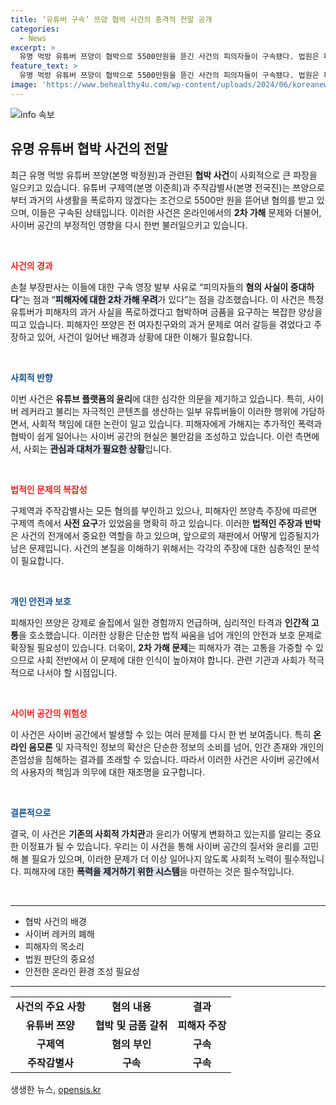 ```yaml
---
title: ‘유튜버 구속’ 쯔양 협박 사건의 충격적 전말 공개
categories:
  - News
excerpt: >
  유명 먹방 유튜버 쯔양이 협박으로 5500만원을 뜯긴 사건의 피의자들이 구속됐다. 법원은 피해자에 대한 2차 가해 우려를 이유로 영장을 발부하며, 사이버 레커의 폐해가 재조명됐다. 사건의 전말과 파장은 과연 어디까지 갈까?
feature_text: >
  유명 먹방 유튜버 쯔양이 협박으로 5500만원을 뜯긴 사건의 피의자들이 구속됐다. 법원은 피해자에 대한 2차 가해 우려를 이유로 영장을 발부하며, 사이버 레커의 폐해가 재조명됐다. 사건의 전말과 파장은 과연 어디까지 갈까?
image: 'https://www.behealthy4u.com/wp-content/uploads/2024/06/koreanews.jpg'
---
```


<p><img src="https://www.behealthy4u.com/wp-content/uploads/2024/06/koreanews.jpg" alt="info 속보" /></p>

<h2 data-ke-size="size26">유명 유튜버 협박 사건의 전말</h2>

<p data-ke-size="size16">최근 유명 먹방 유튜버 쯔양(본명 박정원)과 관련된 <b>협박 사건</b>이 사회적으로 큰 파장을 일으키고 있습니다. 유튜버 구제역(본명 이준희)과 주작감별사(본명 전국진)는 쯔양으로부터 과거의 사생활을 폭로하지 않겠다는 조건으로 5500만 원을 뜯어낸 혐의를 받고 있으며, 이들은 구속된 상태입니다. 이러한 사건은 온라인에서의 <b>2차 가해</b> 문제와 더불어, 사이버 공간의 부정적인 영향을 다시 한번 불러일으키고 있습니다.</p>

<p data-ke-size="size16">&nbsp;</p>

<p><b><span style="color: #ee2323;">사건의 경과</span></b></p>

<p data-ke-size="size16">손철 부장판사는 이들에 대한 구속 영장 발부 사유로 “피의자들의 <b>혐의 사실이 중대하다</b>”는 점과 “<b><span style="background-color: #21538527;">피해자에 대한 2차 가해 우려</span></b>가 있다”는 점을 강조했습니다. 이 사건은 특정 유튜버가 피해자의 과거 사실을 폭로하겠다고 협박하며 금품을 요구하는 복잡한 양상을 띠고 있습니다. 피해자인 쯔양은 전 여자친구와의 과거 문제로 여러 갈등을 겪었다고 주장하고 있어, 사건이 일어난 배경과 상황에 대한 이해가 필요합니다.</p>

<p data-ke-size="size16">&nbsp;</p>

<p><b><span style="color: #1a5490;">사회적 반향</span></b></p>

<p data-ke-size="size16">이번 사건은 <b>유튜브 플랫폼의 윤리</b>에 대한 심각한 의문을 제기하고 있습니다. 특히, 사이버 레커라고 불리는 자극적인 콘텐츠를 생산하는 일부 유튜버들이 이러한 행위에 가담하면서, 사회적 책임에 대한 논란이 일고 있습니다. 피해자에게 가해지는 추가적인 폭력과 협박이 쉽게 일어나는 사이버 공간의 현실은 불안감을 조성하고 있습니다. 이런 측면에서, 사회는 <b><span style="background-color: #21538527;">관심과 대처가 필요한 상황</span></b>입니다.</p>

<p data-ke-size="size16">&nbsp;</p>

<p><b><span style="color: #ee2323;">법적인 문제의 복잡성</span></b></p>

<p data-ke-size="size16">구제역과 주작감별사는 모든 혐의를 부인하고 있으나, 피해자인 쯔양측 주장에 따르면 구제역 측에서 <b>사전 요구</b>가 있었음을 명확히 하고 있습니다. 이러한 <b>법적인 주장과 반박</b>은 사건의 전개에서 중요한 역할을 하고 있으며, 앞으로의 재판에서 어떻게 입증될지가 남은 문제입니다. 사건의 본질을 이해하기 위해서는 각각의 주장에 대한 심층적인 분석이 필요합니다.</p>

<p data-ke-size="size16">&nbsp;</p>

<p><b><span style="color: #1a5490;">개인 안전과 보호</span></b></p>

<p data-ke-size="size16">피해자인 쯔양은 강제로 술집에서 일한 경험까지 언급하며, 심리적인 타격과 <b>인간적 고통</b>을 호소했습니다. 이러한 상황은 단순한 법적 싸움을 넘어 개인의 안전과 보호 문제로 확장될 필요성이 있습니다. 더욱이, <b>2차 가해 문제</b>는 피해자가 겪는 고통을 가중할 수 있으므로 사회 전반에서 이 문제에 대한 인식이 높아져야 합니다. 관련 기관과 사회가 적극적으로 나서야 할 시점입니다.</p>

<p data-ke-size="size16">&nbsp;</p>

<p><b><span style="color: #ee2323;">사이버 공간의 위험성</span></b></p>

<p data-ke-size="size16">이 사건은 사이버 공간에서 발생할 수 있는 여러 문제를 다시 한 번 보여줍니다. 특히 <b>온라인 음모론</b> 및 자극적인 정보의 확산은 단순한 정보의 소비를 넘어, 인간 존재와 개인의 존엄성을 침해하는 결과를 초래할 수 있습니다. 따라서 이러한 사건은 사이버 공간에서의 사용자의 책임과 의무에 대한 재조명을 요구합니다.</p>

<p data-ke-size="size16">&nbsp;</p>

<p><b><span style="color: #1a5490;">결론적으로</span></b></p>

<p data-ke-size="size16">결국, 이 사건은 <b>기존의 사회적 가치관</b>과 윤리가 어떻게 변화하고 있는지를 알리는 중요한 이정표가 될 수 있습니다. 우리는 이 사건을 통해 사이버 공간의 질서와 윤리를 고민해 볼 필요가 있으며, 이러한 문제가 더 이상 일어나지 않도록 사회적 노력이 필수적입니다. 피해자에 대한 <b><span style="background-color: #21538527;">폭력을 제거하기 위한 시스템</span></b>을 마련하는 것은 필수적입니다.</p>

<p data-ke-size="size16">&nbsp;</p>

<hr />

<ul>
<li>협박 사건의 배경</li>
<li>사이버 레커의 폐해</li>
<li>피해자의 목소리</li>
<li>법원 판단의 중요성</li>
<li>안전한 온라인 환경 조성 필요성</li>
</ul>

<hr />

<table style="width: 100%;">
<tr>
<td style="text-align: center; height: 17px;"><b>사건의 주요 사항</b></td>
<td style="text-align: center; height: 17px;"><b>혐의 내용</b></td>
<td style="text-align: center; height: 17px;"><b>결과</b></td>
</tr>
<tr>
<td style="text-align: center; height: 17px;"><b>유튜버 쯔양</b></td>
<td style="text-align: center; height: 17px;"><b>협박 및 금품 갈취</b></td>
<td style="text-align: center; height: 17px;"><b>피해자 주장</b></td>
</tr>
<tr>
<td style="text-align: center; height: 17px;"><b>구제역</b></td>
<td style="text-align: center; height: 17px;"><b>혐의 부인</b></td>
<td style="text-align: center; height: 17px;"><b>구속</b></td>
</tr>
<tr>
<td style="text-align: center; height: 17px;"><b>주작감별사</b></td>
<td style="text-align: center; height: 17px;"><b>구속</b></td>
<td style="text-align: center; height: 17px;"><b>구속</b></td>
</tr>
</table>
생생한 뉴스, <a href="https://opensis.kr" rel="dofollow">opensis.kr</a>


